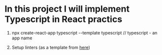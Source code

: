 # In this project I will implement Typescript in React practics

1. npx create-react-app typescript --template typescript // typescript - an app name

2. Setup linters (as a template from [here](https://github.com/elmar8287/form_contact_React_hooks/blob/dev/.github/workflows/linters.yml))